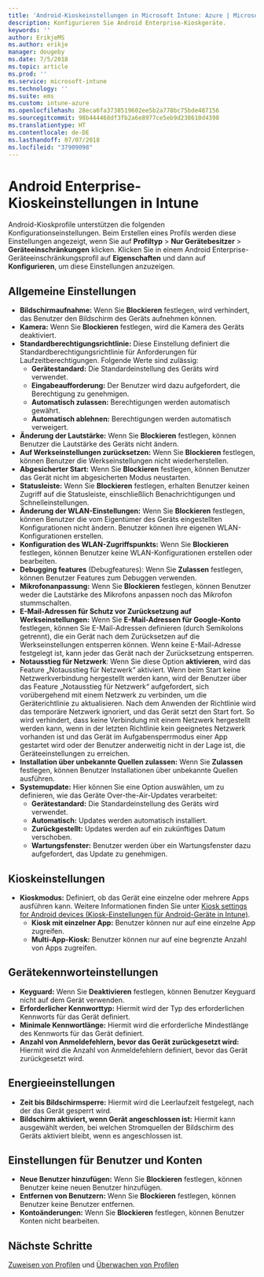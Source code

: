 ```yaml
---
title: 'Android-Kioskeinstellungen in Microsoft Intune: Azure | Microsoft-Dokumentation'
description: Konfigurieren Sie Android Enterprise-Kioskgeräte.
keywords: ''
author: ErikjeMS
ms.author: erikje
manager: dougeby
ms.date: 7/5/2018
ms.topic: article
ms.prod: ''
ms.service: microsoft-intune
ms.technology: ''
ms.suite: ems
ms.custom: intune-azure
ms.openlocfilehash: 28eca6fa3738519602ee5b2a778bc75bde487156
ms.sourcegitcommit: 98b444468df3fb2a6e8977ce5eb9d238610d4398
ms.translationtype: HT
ms.contentlocale: de-DE
ms.lasthandoff: 07/07/2018
ms.locfileid: "37909098"
---
```

# <a name="android-enterprise-kiosk-settings-in-intune"></a>Android Enterprise-Kioskeinstellungen in Intune

Android-Kioskprofile unterstützen die folgenden Konfigurationseinstellungen. Beim Erstellen eines Profils werden diese Einstellungen angezeigt, wenn Sie auf **Profiltyp** > **Nur Gerätebesitzer** > **Geräteeinschränkungen** klicken. Klicken Sie in einem Android Enterprise-Geräteeinschränkungsprofil auf **Eigenschaften** und dann auf **Konfigurieren**, um diese Einstellungen anzuzeigen.

## <a name="general-settings"></a>Allgemeine Einstellungen

- **Bildschirmaufnahme:** Wenn Sie **Blockieren** festlegen, wird verhindert, das Benutzer den Bildschirm des Geräts aufnehmen können.
- **Kamera:** Wenn Sie **Blockieren** festlegen, wird die Kamera des Geräts deaktiviert.
- **Standardberechtigungsrichtlinie:** Diese Einstellung definiert die Standardberechtigungsrichtlinie für Anforderungen für Laufzeitberechtigungen. Folgende Werte sind zulässig:
    - **Gerätestandard:** Die Standardeinstellung des Geräts wird verwendet.
    - **Eingabeaufforderung:** Der Benutzer wird dazu aufgefordert, die Berechtigung zu genehmigen.
    - **Automatisch zulassen:** Berechtigungen werden automatisch gewährt.
    - **Automatisch ablehnen:** Berechtigungen werden automatisch verweigert.
- **Änderung der Lautstärke:** Wenn Sie **Blockieren** festlegen, können Benutzer die Lautstärke des Geräts nicht ändern.
- **Auf Werkseinstellungen zurücksetzen:** Wenn Sie **Blockieren** festlegen, können Benutzer die Werkseinstellungen nicht wiederherstellen.
- **Abgesicherter Start:** Wenn Sie **Blockieren** festlegen, können Benutzer das Gerät nicht im abgesicherten Modus neustarten.
- **Statusleiste:** Wenn Sie **Blockieren** festlegen, erhalten Benutzer keinen Zugriff auf die Statusleiste, einschließlich Benachrichtigungen und Schnelleinstellungen.
- **Änderung der WLAN-Einstellungen:** Wenn Sie **Blockieren** festlegen, können Benutzer die vom Eigentümer des Geräts eingestellten Konfigurationen nicht ändern. Benutzer können ihre eigenen WLAN-Konfigurationen erstellen.
- **Konfiguration des WLAN-Zugriffspunkts:** Wenn Sie **Blockieren** festlegen, können Benutzer keine WLAN-Konfigurationen erstellen oder bearbeiten.
- **Debugging features** (Debugfeatures): Wenn Sie **Zulassen** festlegen, können Benutzer Features zum Debuggen verwenden.
- **Mikrofonanpassung:** Wenn Sie **Blockieren** festlegen, können Benutzer weder die Lautstärke des Mikrofons anpassen noch das Mikrofon stummschalten.
- **E-Mail-Adressen für Schutz vor Zurücksetzung auf Werkseinstellungen:** Wenn Sie **E-Mail-Adressen für Google-Konto** festlegen, können Sie E-Mail-Adressen definieren (durch Semikolons getrennt), die ein Gerät nach dem Zurücksetzen auf die Werkseinstellungen entsperren können. Wenn keine E-Mail-Adresse festgelegt ist, kann jeder das Gerät nach der Zurücksetzung entsperren.
- **Notausstieg für Netzwerk**: Wenn Sie diese Option **aktivieren**, wird das Feature „Notausstieg für Netzwerk“ aktiviert. Wenn beim Start keine Netzwerkverbindung hergestellt werden kann, wird der Benutzer über das Feature „Notausstieg für Netzwerk“ aufgefordert, sich vorübergehend mit einem Netzwerk zu verbinden, um die Geräterichtlinie zu aktualisieren. Nach dem Anwenden der Richtlinie wird das temporäre Netzwerk ignoriert, und das Gerät setzt den Start fort. So wird verhindert, dass keine Verbindung mit einem Netzwerk hergestellt werden kann, wenn in der letzten Richtlinie kein geeignetes Netzwerk vorhanden ist und das Gerät im Aufgabensperrmodus einer App gestartet wird oder der Benutzer anderweitig nicht in der Lage ist, die Geräteeinstellungen zu erreichen.
- **Installation über unbekannte Quellen zulassen:** Wenn Sie **Zulassen** festlegen, können Benutzer Installationen über unbekannte Quellen ausführen.
- **Systemupdate:** Hier können Sie eine Option auswählen, um zu definieren, wie das Geräte Over-the-Air-Updates verarbeitet:
    - **Gerätestandard:** Die Standardeinstellung des Geräts wird verwendet.
    - **Automatisch:** Updates werden automatisch installiert.
    - **Zurückgestellt:** Updates werden auf ein zukünftiges Datum verschoben.
    - **Wartungsfenster:** Benutzer werden über ein Wartungsfenster dazu aufgefordert, das Update zu genehmigen.

## <a name="kiosk-settings"></a>Kioskeinstellungen

- **Kioskmodus:** Definiert, ob das Gerät eine einzelne oder mehrere Apps ausführen kann. Weitere Informationen finden Sie unter [Kiosk settings for Android devices (Kiosk-Einstellungen für Android-Geräte in Intune)](android-kiosk-settings.md).
    - **Kiosk mit einzelner App:** Benutzer können nur auf eine einzelne App zugreifen.
    - **Multi-App-Kiosk:** Benutzer können nur auf eine begrenzte Anzahl von Apps zugreifen.

## <a name="device-password-settings"></a>Gerätekennworteinstellungen

- **Keyguard:** Wenn Sie **Deaktivieren** festlegen, können Benutzer Keyguard nicht auf dem Gerät verwenden.
- **Erforderlicher Kennworttyp:** Hiermit wird der Typ des erforderlichen Kennworts für das Gerät definiert.
- **Minimale Kennwortlänge:** Hiermit wird die erforderliche Mindestlänge des Kennworts für das Gerät definiert.
- **Anzahl von Anmeldefehlern, bevor das Gerät zurückgesetzt wird:** Hiermit wird die Anzahl von Anmeldefehlern definiert, bevor das Gerät zurückgesetzt wird.

## <a name="power-settings"></a>Energieeinstellungen

- **Zeit bis Bildschirmsperre:** Hiermit wird die Leerlaufzeit festgelegt, nach der das Gerät gesperrt wird.
- **Bildschirm aktiviert, wenn Gerät angeschlossen ist:** Hiermit kann ausgewählt werden, bei welchen Stromquellen der Bildschirm des Geräts aktiviert bleibt, wenn es angeschlossen ist.

## <a name="users-and-accounts-settings"></a>Einstellungen für Benutzer und Konten

- **Neue Benutzer hinzufügen:** Wenn Sie **Blockieren** festlegen, können Benutzer keine neuen Benutzer hinzufügen.
- **Entfernen von Benutzern:** Wenn Sie **Blockieren** festlegen, können Benutzer keine Benutzer entfernen.
- **Kontoänderungen:** Wenn Sie **Blockieren** festlegen, können Benutzer Konten nicht bearbeiten.

## <a name="next-steps"></a>Nächste Schritte
[Zuweisen von Profilen](device-profile-assign.md) und [Überwachen von Profilen](device-profile-monitor.md)



